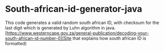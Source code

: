 # South-african-id-generator-java
This code generates a valid random south african ID, with checksum for the last digit which is generated by Luhn algorithm in java.
[https://www.westerncape.gov.za/general-publication/decoding-your-south-african-id-number-0](Site that explains how south african ID is formatted)